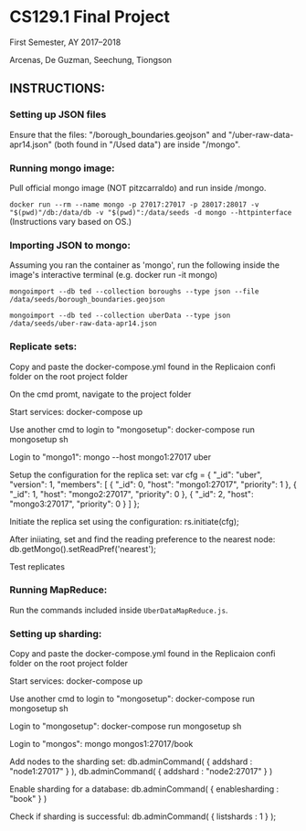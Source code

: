 # CS129.1 Final Project
First Semester, AY 2017–2018

Arcenas, De Guzman, Seechung, Tiongson

## INSTRUCTIONS:

### Setting up JSON files
Ensure that the files:
"/borough_boundaries.geojson"
and
"/uber-raw-data-apr14.json"
(both found in "/Used data")
are inside "/mongo".

### Running mongo image:
Pull official mongo image (NOT pitzcarraldo) and run inside /mongo.

`docker run --rm --name mongo -p 27017:27017 -p 28017:28017 -v "$(pwd)"/db:/data/db -v "$(pwd)":/data/seeds -d mongo --httpinterface`
(Instructions vary based on OS.)

### Importing JSON to mongo:

Assuming you ran the container as 'mongo', run the following inside the image's interactive terminal (e.g. docker run -it mongo)

`mongoimport --db ted --collection boroughs --type json --file /data/seeds/borough_boundaries.geojson`

`mongoimport --db ted --collection uberData --type json /data/seeds/uber-raw-data-apr14.json`

### Replicate sets:
Copy and paste the docker-compose.yml found in the Replicaion confi folder on the root project folder

On the cmd promt, navigate to the project folder

Start services: docker-compose up

Use another cmd to login to "mongosetup": docker-compose run mongosetup sh

Login to "mongo1": mongo --host mongo1:27017 uber

Setup the configuration for the replica set: 
var cfg = {
	"_id": "uber",
	"version": 1,
	"members": [
		{
			"_id": 0,
			"host": "mongo1:27017",
			"priority": 1
		},
		{
			"_id": 1,
			"host": "mongo2:27017",
			"priority": 0
		},
		{
			"_id": 2,
			"host": "mongo3:27017",
			"priority": 0
		}
	]
};

Initiate the replica set using the configuration: rs.initiate(cfg);

After iniiating, set and find the reading preference to the nearest node: db.getMongo().setReadPref('nearest');

Test replicates

### Running MapReduce:
Run the commands included inside `UberDataMapReduce.js`.


### Setting up sharding:

Copy and paste the docker-compose.yml found in the Replicaion confi folder on the root project folder

Start services: docker-compose up

Use another cmd to login to "mongosetup": docker-compose run mongosetup sh

Login to "mongosetup": docker-compose run mongosetup sh

Login to "mongos": mongo mongos1:27017/book

Add nodes to the sharding set: db.adminCommand( { addshard : "node1:27017" } ), db.adminCommand( { addshard : "node2:27017" } )

Enable sharding for a database: db.adminCommand( { enablesharding : "book" } )

Check if sharding is successful: db.adminCommand( { listshards : 1 } );
